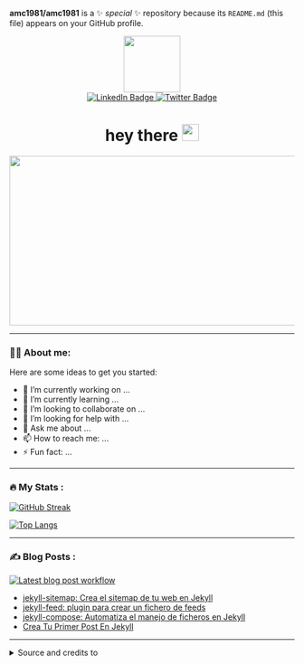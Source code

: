 
**amc1981/amc1981** is a ✨ _special_ ✨ repository because its `README.md` (this file) appears on your GitHub profile.

<div id="header" align="center">
  <img src="https://media.giphy.com/media/M9gbBd9nbDrOTu1Mqx/giphy.gif" width="100"/>
</div>

<div id="badges" align="center">
  <a href="https://www.linkedin.com/in/antonio-mu%C3%B1iz-casado/" target="_top">
    <img src="https://img.shields.io/badge/LinkedIn-blue?style=for-the-badge&logo=linkedin&logoColor=white" alt="LinkedIn Badge"/>
  </a>
  <a href="https://twitter.com/Antonio_Muniz_C" target="_top">
    <img src="https://img.shields.io/badge/Twitter-blue?style=for-the-badge&logo=twitter&logoColor=white" alt="Twitter Badge"/>
  </a>
</br>
  <img src="https://komarev.com/ghpvc/?username=amc1981&style=flat-square&color=blue" alt=""/>
</div>

<h1 align="center">
  hey there
  <img src="https://media.giphy.com/media/hvRJCLFzcasrR4ia7z/giphy.gif" width="30px"/>
</h1>

<div align="center">
  <img src="https://media.giphy.com/media/dWesBcTLavkZuG35MI/giphy.gif" width="600" height="300"/>
</div>

---

### :man_technologist: About me:

Here are some ideas to get you started:

- 🔭 I’m currently working on ...
- 🌱 I’m currently learning ...
- 👯 I’m looking to collaborate on ...
- 🤔 I’m looking for help with ...
- 💬 Ask me about ...
- 📫 How to reach me: ...
- ⚡ Fun fact: ...

---

### :fire: My Stats :

[![GitHub Streak](https://github-readme-streak-stats.herokuapp.com?user=amc1981&theme=tokyonight-duo&date_format=j%20M%5B%20Y%5D&mode=weekly)](https://git.io/streak-stats)

[![Top Langs](https://github-readme-stats.vercel.app/api/top-langs/?username=amc1981&layout=compact&theme=vision-friendly-dark)](https://github.com/anuraghazra/github-readme-stats)

---

### :writing_hand: Blog Posts :

[![Latest blog post workflow](https://github.com/amc1981/amc1981/actions/workflows/blog-post-workflow.yml/badge.svg)](https://github.com/amc1981/amc1981/actions/workflows/blog-post-workflow.yml)

<!-- BLOG-POST-LIST:START -->
- [jekyll-sitemap: Crea el sitemap de tu web en Jekyll](https://blog.antoniomuniz.com/blogging/2023/07/17/jekyll-sitemap-crea-el-sitemap-de-tu-web-en-jekyll/)
- [jekyll-feed: plugin para crear un fichero de feeds](https://blog.antoniomuniz.com/blogging/2023/07/17/jekyll-feed-plugin-para-crear-un-fichero-de-feeds/)
- [jekyll-compose: Automatiza el manejo de ficheros en Jekyll](https://blog.antoniomuniz.com/blogging/2023/07/16/jekyll-compose-automatiza-el-manejo-de-ficheros-en-jekyll/)
- [Crea Tu Primer Post En Jekyll](https://blog.antoniomuniz.com/blogging/2023/07/10/Crea-tu-primer-post-en-Jekyll/)
<!-- BLOG-POST-LIST:END -->

---


<details>
  <summary>Source and credits to </summary>
  
  [Nida Khan](https://github.com/itsZed0)
  
  <a href="https://www.sitepoint.com/github-profile-readme/">Follow her tutorial for configuring your Github profile page like this</a>

</details>
